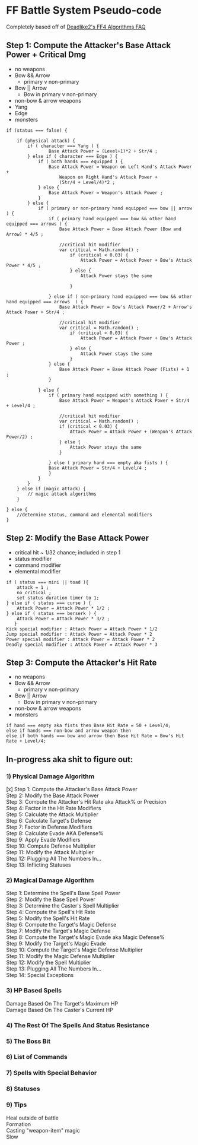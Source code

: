 # FF Battle System Pseudo-code
Completely based off of [Deadlike2's FF4 Algorithms FAQ](http://www.gamefaqs.com/snes/588330-final-fantasy-iv/faqs/54945)

## Step 1: Compute the Attacker's Base Attack Power + Critical Dmg
- no weapons
- Bow && Arrow
	- primary v non-primary
- Bow || Arrow
	- Bow in primary v non-primary
- non-bow &amp; arrow weapons
- Yang
- Edge
- monsters

```
if (status === false) {

	if (physical attack) {
    	if ( character === Yang ) {
            	Base Attack Power = (Level+1)*2 + Str/4 ;
    	} else if ( character === Edge ) {
        	if ( both hands === equipped ) {
            	Base Attack Power = Weapon on Left Hand's Attack Power +
                    Weapon on Right Hand's Attack Power +
					(Str/4 + Level/4)*2 ;
            } else {
                Base Attack Power = Weapon's Attack Power ;
			}         
        } else {
        	if ( primary or non-primary hand equipped === bow || arrow ) {
        		if ( primary hand equipped === bow && other hand equipped === arrows ) {
            		Base Attack Power = Base Attack Power (Bow and Arrow) * 4/5 ;
                    
                    //critical hit modifier
                    var critical = Math.random() ;
						if (critical < 0.03) {
                       		Attack Power = Attack Power + Bow's Attack Power * 4/5 ;
                        } else {
                        	Attack Power stays the same

                        }
                        
            	} else if ( non-primary hand equipped === bow && other hand equipped === arrows  ) {
					Base Attack Power = Bow's Attack Power/2 + Arrow's Attack Power + Str/4 ;
                    
                    //critical hit modifier
                    var critical = Math.random() ;
						if (critical < 0.03) {
                       		Attack Power = Attack Power + Bow's Attack Power ;
                        } else {
                            Attack Power stays the same
                        }
       			} else {
                	Base Attack Power = Base Attack Power (Fists) + 1 ;
            	}
                
         	} else {
         		if ( primary hand equipped with something ) {
            		Base Attack Power = Weapon's Attack Power + Str/4 + Level/4 ;
                    
                    //critical hit modifier
                    var critical = Math.random() ;
					if (critical < 0.03) {
                    	Attack Power = Attack Power + (Weapon's Attack Power/2) ;
                    } else {
                    	Attack Power stays the same 
                    }
                   
           		} else ( primary hand === empty aka fists ) {
				Base Attack Power = Str/4 + Level/4 ;
            	}
         	}
        } 
    } else if (magic attack) {
    	// magic attack algorithms
    }
    
} else {
	//determine status, command and elemental modifiers
}

```
## Step 2: Modify the Base Attack Power

* critical hit ~ 1/32 chance; included in step 1
* status modifier
* command modifier 
* elemental modifier

```
if ( status === mini || toad ){
	attack = 1 ;
	no critical ;
	set status duration timer to 1; 
} else if ( status === curse ) {
    Attack Power = Attack Power * 1/2 ;
} else if ( status === berserk ) {
    Attack Power = Attack Power * 3/2 ;
   }	
Kick special modifier : Attack Power = Attack Power * 1/2
Jump special modifier : Attack Power = Attack Power * 2 
Power special modifier : Attack Power = Attack Power * 2
Deadly special modifier : Attack Power = Attack Power * 3
```
## Step 3: Compute the Attacker's Hit Rate 
- no weapons
- Bow && Arrow
	- primary v non-primary
- Bow || Arrow
	- Bow in primary v non-primary
- non-bow &amp; arrow weapons
- monsters

```
if hand === empty aka fists then Base Hit Rate = 50 + Level/4;
else if hands === non-bow and arrow weapon then 
else if both hands === bow and arrow then Base Hit Rate = Bow's Hit Rate + Level/4;

```

## In-progress aka shit to figure out:

### 1) Physical Damage Algorithm  
[x] Step 1: Compute the Attacker's Base Attack Power  
Step 2: Modify the Base Attack Power  
Step 3: Compute the Attacker's Hit Rate aka Attack% or Precision  
Step 4: Factor in the Hit Rate Modifiers  
Step 5: Calculate the Attack Multiplier  
Step 6: Calculate Target's Defense  
Step 7: Factor in Defense Modifiers  
Step 8: Calculate Evade AKA Defense%  
Step 9: Apply Evade Modifiers  
Step 10: Compute Defense Multiplier  
Step 11: Modify the Attack Multiplier  
Step 12: Plugging All The Numbers In...  
Step 13: Inflicting Statuses  

### 2) Magical Damage Algorithm  
Step 1: Determine the Spell's Base Spell Power  
Step 2: Modify the Base Spell Power  
Step 3: Determine the Caster's Spell Multiplier  
Step 4: Compute the Spell's Hit Rate  
Step 5: Modify the Spell's Hit Rate  
Step 6: Compute the Target's Magic Defense  
Step 7: Modify the Target's Magic Defense  
Step 8: Compute the Target's Magic Evade aka Magic Defense%  
Step 9: Modify the Target's Magic Evade  
Step 10: Compute the Target's Magic Defense Multiplier  
Step 11: Modify the Magic Defense Multiplier  
Step 12: Modify the Spell Multiplier  
Step 13: Plugging All The Numbers In...  
Step 14: Special Exceptions  

### 3) HP Based Spells  
Damage Based On The Target's Maximum HP  
Damage Based On The Caster's Current HP  

### 4) The Rest Of The Spells And Status Resistance  

### 5) The Boss Bit  

### 6) List of Commands  

### 7) Spells with Special Behavior  

### 8) Statuses  

### 9) Tips
Heal outside of battle   
Formation  
Casting "weapon-item" magic  
Slow
